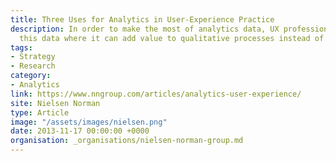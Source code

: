 ```yaml
---
title: Three Uses for Analytics in User-Experience Practice
description: In order to make the most of analytics data, UX professionals need to integrate
  this data where it can add value to qualitative processes instead of distract resources.
tags:
- Strategy
- Research
category:
- Analytics
link: https://www.nngroup.com/articles/analytics-user-experience/
site: Nielsen Norman
type: Article
image: "/assets/images/nielsen.png"
date: 2013-11-17 00:00:00 +0000
organisation: _organisations/nielsen-norman-group.md
---
```

